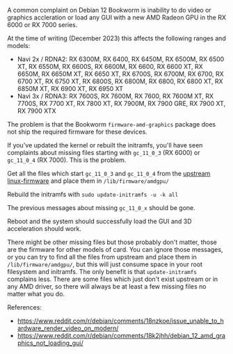 A common complaint on Debian 12 Bookworm is inability to do video or graphics accleration or load any GUI with a new AMD Radeon GPU in the RX 6000 or RX 7000 series.

At the time of writing (December 2023) this affects the following ranges and models:

* Navi 2x / RDNA2: RX 6300M, RX 6400, RX 6450M, RX 6500M, RX 6500 XT, RX 6550M, RX 6600S, RX 6600M, RX 6600, RX 6600 XT, RX 6650M, RX 6650M XT, RX 6650 XT, RX 6700S, RX 6700M, RX 6700, RX 6700 XT, RX 6750 XT, RX 6800S, RX 6800M, RX 6800, RX 6800 XT, RX 6850M XT, RX 6900 XT, RX 6950 XT
* Navi 3x / RDNA3: RX 7600S, RX 7600M, RX 7600, RX 7600M XT, RX 7700S, RX 7700 XT, RX 7800 XT, RX 7900M, RX 7900 GRE, RX 7900 XT, RX 7900 XTX

The problem is that the Bookworm `firmware-amd-graphics` package does not ship the required firmware for these devices.

If you've updated the kernel or rebuilt the initramfs, you'll have seen complaints about missing files starting with `gc_11_0_3` (RX 6000) or `gc_11_0_4` (RX 7000). This is the problem.

Get all the files which start `gc_11_0_3` and `gc_11_0_4` from the [upstream linux-firmware](https://git.kernel.org/pub/scm/linux/kernel/git/firmware/linux-firmware.git/tree/amdgpu) and place them in `/lib/firmware/amdgpu/`

Rebuild the initramfs with `sudo update-initramfs -u -k all`

The previous messages about missing `gc_11_0_x` should be gone.

Reboot and the system should successfully load the GUI and 3D acceleration should work.

There might be other missing files but those probably don't matter, those are the firmware for other models of card. You can ignore those messages, or you can try to find all the files from upstream and place them in `/lib/firmware/amdgpu/`, but this will just consume space in your root filesystem and initramfs. The only benefit is that `update-initramfs` complains less. There are some files which just don't exist upstream or in any AMD driver, so there will always be at least a few missing files no matter what you do.

References:

* <https://www.reddit.com/r/debian/comments/18nzkoe/issue_unable_to_hardware_render_video_on_modern/>
* <https://www.reddit.com/r/debian/comments/18k2jhh/debian_12_amd_graphics_not_loading_gui/>